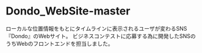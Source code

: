 # Dondo_WebSite-master
ローカルな位置情報をもとにタイムラインに表示されるユーザが変わるSNS『Dondo』のWebサイト。
ビジネスコンテストに応募する為に開発したSNSのうちWebのフロントエンドを担当しました。
